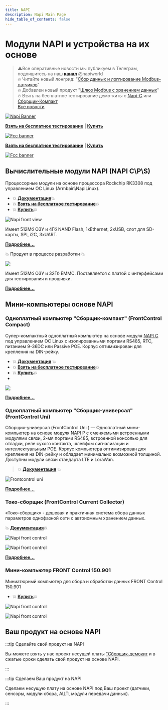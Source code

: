 ```yaml
---
title: NAPI
description: Napi Main Page
hide_table_of_contents: false
---
```


<!-- # Все о модулях NAPI и устройствах на NAPI -->

# Модули NAPI и устройства на их основе

<!-- ***Вся мощь Linux в Embedded устройствах***-->

>:warning:Все оперативные новости мы публикуем в Телеграм, подпишитесь на наш **[канал](https://t.me/napiworld)** @napiworld  
> :fire: Читайте новый лонгрид: "[Сбор данных и логгирование Modbus-датчиков](/software/sensors/telegraf-modbus/)"  
> :fire: Добавлен новый продукт "[Шлюз Modbus с хранением данных](/docs/special/frontfage-m/)"  
> :fire: Взять на бесплатное тестирование демо-киты с [Napi-С](/docs/demokits/demokit2/) или [Сборщик-Компакт](/docs/demokits/demokit1/)  
> [Все новости](/blog/archive)

<!--![Napi front view](../../static/img/banner/napi-desert.jpg) -->

<!-- [![Napi Banner](../../static/img/banner/napi-desert-long-long.jpg)](/docs/napi-intro) -->
[![Napi Banner](../../static/img/banner/napi-c-2.jpg)](/docs/napi-intro)

**[Взять на бесплатное тестирование](/docs/demokits/getontest-demokit2)** | **[Купить](https://nnz-ipc.ru/catalogue/front_man/front_control/modul_napi_c/)**

[![Fcc banner](../../static/img/banner/fcc2-1.jpg)](/docs/computers/frontcontrol-compact)

**[Взять на бесплатное тестирование](/docs/demokits/getontest-demokit1)** | **[Купить](https://nnz-ipc.ru/catalogue/front_man/front_compact/front_compact_159_101/)**

[![Fcc banner](../../static/img/banner/napi-s-2.jpg)](/docs/napi-som-intro)

## Вычислительные модули NAPI (NAPI C\P\S)

Процессорные модули на основе процессора Rockchip RK3308 под управлением ОС Linux (Armbain\NapiLinux).

- :boom: **[Документация](/docs/napi-intro)**:boom:
- :boom: **[Взять на бесплатное тестирование](/docs/demokits/getontest-demokit2)**:boom:
- :boom: **[Купить](https://nnz-ipc.ru/catalogue/front_man/front_control/modul_napi_c/)**:boom:
  
<!-- ![Napi front view](../../static/img/napi-som/napi12.png) -->
![Napi front view](../../static/img/img-napi-c-p/napicp1.jpg)

 Имеет 512Мб ОЗУ и 4Гб NAND Flash, 1хEthernet, 2xUSB, слот для SD-карты, SPI, i2C, 3хUART.

**[Подробнее...](/docs/napi-intro)**


:boom: Продукт в процессе разработки :boom: 

<!-- ![](../../docs/img-napi-s/napi-s-small.jpg) -->
![](../../static/img/img-napi-c-p/napis.jpg)

Имеет 512Мб ОЗУ и 32Гб EMMC. Поставляется с платой с интерфейсами для тестирования и прошивки.

**[Подробнее...](/docs/napi-som-intro)**

## Мини-компьютеры основе NAPI

### Одноплатный компьютер "Сборщик-компакт" (FrontControl Compact)

Супер-компактный одноплатный компьютер на основе модуля [NAPI C](/docs/napi-intro) под управлением ОС Linux с изолированными портами RS485, RTC, питанием 9-36DC или Passive POE. Корпус оптимизирован для крепления на DIN-рейку.

- :boom: **[Документация](/docs/computers/frontcontrol-compact/)** :boom:
- :boom: **[Взять на бесплатное тестирование](/docs/demokits/getontest-demokit1)**:boom:
- :boom: **[Купить](https://nnz-ipc.ru/catalogue/front_man/front_compact/front_compact_159_101/)**:boom:
- 
![](../../docs/img-compact/balck4-allb.jpg)

**[Подробнее...](/docs/computers/frontcontrol-compact/)**

### Одноплатный компьютер "Сборщик-универсал" (FrontControl Uni)

Сборщик-универсал (FrontControl Uni ) — Одноплатный мини-компьютер на основе модуля [NAPI P](/docs/napi-intro) с сменяемыми встроенными модулями связи, 2-мя портами RS485, встроенной консолью для отладки, реле сухого контакта, шлейфом сигнализации и интеллектуальным POE. Корпус компьютера оптимизирован для крепления на DIN-рейку и обладает минимально возможной толщиной. Доступны модули связи стандарта LTE и LoraWan.

> :boom: **[Документация](/docs/computers/frontcontrol-uni/)** :boom:

![Frontcontrol uni](../../docs/img-u/rend5-small.jpg)

**[Подробнее...](/docs/computers/frontcontrol-uni/)**

### Токо-сборщик (FrontControl Current Collector)

«Токо-сборщик» - дешевая и практичная система сбора данных параметров однофазной сети с автономным хранением данных.

:boom: **[Документация](/docs/special/frontcurrent/)**:boom:

![Napi front control](../../static/img/img-c/c6.png)

![Napi front control](../../static/img/img-c/c5.png)

**[Подробнее...](/docs/special/frontcurrent/)**

### Мини-компьютер FRONT Control 150.901

Миниатюрный компьютер для сбора и обработки данных FRONT Control 150.901

- :boom: **[Купить](https://nnz-ipc.ru/catalogue/front_man/front_control/front_control_pc/
)**:boom:
  
![Napi front control](../../static/img/img-c/n13.png)

![Napi front control](../../static/img/img-c/n45.png)


## Ваш продукт на основе NAPI

:::tip Сделайте свой продукт на NAPI

Вы можете взять у нас проект несущей платы ["Сборщик-демокит](/docs/hidden/frontcontrol-demo) и в сжатые сроки сделать свой продукт на основе NAPI.

:::

:::tip Сделаем Ваш продукт на NAPI

Сделаем несущую плату на основе NAPI под Ваш проект (датчики, сенсоры, модули сбора, АЦП, модули передачи данных).

:::